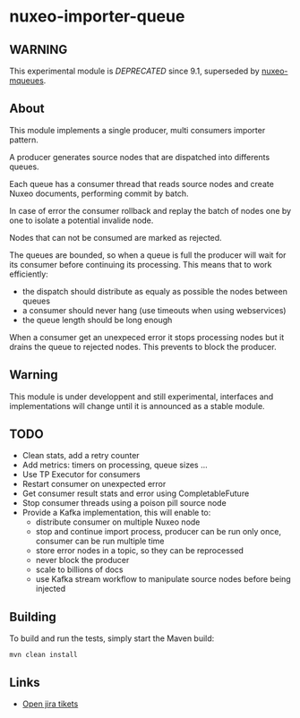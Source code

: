nuxeo-importer-queue
======================

## WARNING

This experimental module is *DEPRECATED* since 9.1, superseded by [nuxeo-mqueues](https://github.com/nuxeo/nuxeo-mqueues).

## About

This module implements a single producer, multi consumers importer pattern.

A producer generates source nodes that are dispatched into differents queues.

Each queue has a consumer thread that reads source nodes and create Nuxeo documents, performing commit by batch.

In case of error the consumer rollback and replay the batch of nodes one by one to isolate a potential invalide node.

Nodes that can not be consumed are marked as rejected. 

The queues are bounded, so when a queue is full the producer will wait for its consumer before continuing its processing.
This means that to work efficiently:
- the dispatch should distribute as equaly as possible the nodes between queues
- a consumer should never hang (use timeouts when using webservices)
- the queue length should be long enough

When a consumer get an unexpeced error it stops processing nodes but it drains the queue to rejected nodes. This prevents to
block the producer.


## Warning

This module is under developpent and still experimental, interfaces and implementations will change until it is announced as a stable module.


## TODO

- Clean stats, add a retry counter
- Add metrics: timers on processing, queue sizes ...
- Use TP Executor for consumers
- Restart consumer on unexpected error
- Get consumer result stats and error using CompletableFuture
- Stop consumer threads using a poison pill source node
- Provide a Kafka implementation, this will enable to:
    - distribute consumer on multiple Nuxeo node
    - stop and continue import process, producer can be run only once, consumer can be run multiple time
    - store error nodes in a topic, so they can be reprocessed
    - never block the producer
    - scale to billions of docs
    - use Kafka stream workflow to manipulate source nodes before being injected


## Building

To build and run the tests, simply start the Maven build:

    mvn clean install

## Links

- [Open jira tikets](https://jira.nuxeo.com/browse/NXP-19902?jql=project%20%3D%20NXP%20AND%20component%20%3D%20Importer%20AND%20status%20!%3D%20Resolved%20ORDER%20BY%20updated%20DESC%2C%20priority%20DESC)
